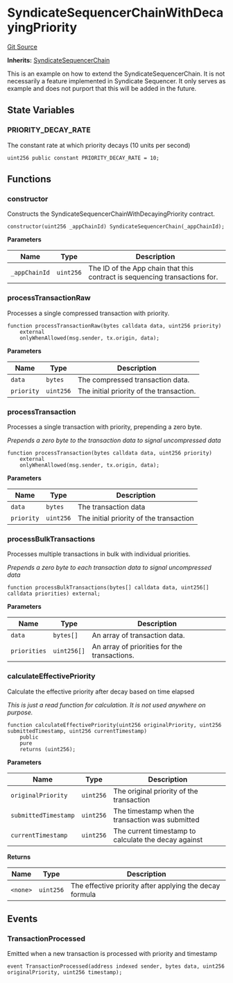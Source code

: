 # SyndicateSequencerChainWithDecayingPriority
[Git Source](https://github.com/SyndicateProtocol/metabased-rollup/blob/63941b4c3f2f1cd214f76245ed2d624869358aba/src/extensions/SyndicateSequencerChainWithDecayingPriority.sol)

**Inherits:**
[SyndicateSequencerChain](/src/SyndicateSequencerChain.sol/contract.SyndicateSequencerChain.md)

This is an example on how to extend the SyndicateSequencerChain.
It is not necessarily a feature implemented in Syndicate Sequencer.
It only serves as example and does not purport that this will be added in the future.


## State Variables
### PRIORITY_DECAY_RATE
The constant rate at which priority decays (10 units per second)


```solidity
uint256 public constant PRIORITY_DECAY_RATE = 10;
```


## Functions
### constructor

Constructs the SyndicateSequencerChainWithDecayingPriority contract.


```solidity
constructor(uint256 _appChainId) SyndicateSequencerChain(_appChainId);
```
**Parameters**

|Name|Type|Description|
|----|----|-----------|
|`_appChainId`|`uint256`|The ID of the App chain that this contract is sequencing transactions for.|


### processTransactionRaw

Processes a single compressed transaction with priority.


```solidity
function processTransactionRaw(bytes calldata data, uint256 priority)
    external
    onlyWhenAllowed(msg.sender, tx.origin, data);
```
**Parameters**

|Name|Type|Description|
|----|----|-----------|
|`data`|`bytes`|The compressed transaction data.|
|`priority`|`uint256`|The initial priority of the transaction.|


### processTransaction

Processes a single transaction with priority, prepending a zero byte.

*Prepends a zero byte to the transaction data to signal uncompressed data*


```solidity
function processTransaction(bytes calldata data, uint256 priority)
    external
    onlyWhenAllowed(msg.sender, tx.origin, data);
```
**Parameters**

|Name|Type|Description|
|----|----|-----------|
|`data`|`bytes`|The transaction data|
|`priority`|`uint256`|The initial priority of the transaction|


### processBulkTransactions

Processes multiple transactions in bulk with individual priorities.

*Prepends a zero byte to each transaction data to signal uncompressed data*


```solidity
function processBulkTransactions(bytes[] calldata data, uint256[] calldata priorities) external;
```
**Parameters**

|Name|Type|Description|
|----|----|-----------|
|`data`|`bytes[]`|An array of transaction data.|
|`priorities`|`uint256[]`|An array of priorities for the transactions.|


### calculateEffectivePriority

Calculate the effective priority after decay based on time elapsed

*This is just a read function for calculation. It is not used anywhere on purpose.*


```solidity
function calculateEffectivePriority(uint256 originalPriority, uint256 submittedTimestamp, uint256 currentTimestamp)
    public
    pure
    returns (uint256);
```
**Parameters**

|Name|Type|Description|
|----|----|-----------|
|`originalPriority`|`uint256`|The original priority of the transaction|
|`submittedTimestamp`|`uint256`|The timestamp when the transaction was submitted|
|`currentTimestamp`|`uint256`|The current timestamp to calculate the decay against|

**Returns**

|Name|Type|Description|
|----|----|-----------|
|`<none>`|`uint256`|The effective priority after applying the decay formula|


## Events
### TransactionProcessed
Emitted when a new transaction is processed with priority and timestamp


```solidity
event TransactionProcessed(address indexed sender, bytes data, uint256 originalPriority, uint256 timestamp);
```

